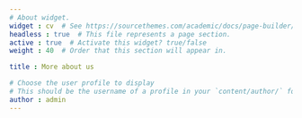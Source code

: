 ```yaml
---
# About widget.
widget : cv  # See https://sourcethemes.com/academic/docs/page-builder/
headless : true  # This file represents a page section.
active : true  # Activate this widget? true/false
weight : 40  # Order that this section will appear in.

title : More about us

# Choose the user profile to display
# This should be the username of a profile in your `content/author/` folder.
author : admin
---
```

